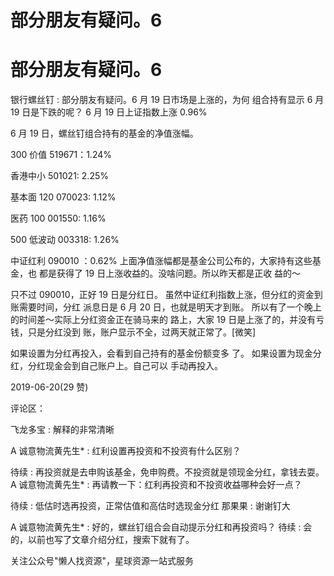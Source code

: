 # 部分朋友有疑问。6

# 部分朋友有疑问。6

银行螺丝钉 : 部分朋友有疑问。6 月 19 日市场是上涨的，为何 组合持有显示 6 月 19 日是下跌的呢？ 6 月 19 日上证指数上涨 0.96%

6 月 19 日，螺丝钉组合持有的基金的净值涨幅。

300 价值 519671：1.24%

香港中小 501021: 2.25%

基本面 120 070023: 1.12%

医药 100 001550: 1.16%

500 低波动 003318: 1.26%

中证红利 090010 ：0.62% 上面净值涨幅都是基金公司公布的，大家持有这些基金，也 都是获得了 19 日上涨收益的。没啥问题。所以昨天都是正收 益的～

只不过 090010，正好 19 日是分红日。 虽然中证红利指数上涨，但分红的资金到账需要时间，分红 派息日是 6 月 20 日，也就是明天才到账。 所以有了一个晚上的时间差～实际上分红资金正在骑马来的 路上，大家 19 日是上涨了的，并没有亏钱，只是分红没到 账，账户显示不全，过两天就正常了。[微笑]

如果设置为分红再投入，会看到自己持有的基金份额变多 了。 如果设置为现金分红，分红现金会到自己账户上。自己可以 手动再投入。

2019-06-20(29 赞)

评论区：

飞龙多宝 : 解释的非常清晰

A 诚意物流黄先生* : 红利设置再投资和不投资有什么区别？

待续 : 再投资就是去申购该基金，免申购费。不投资就是领现金分红，拿钱去耍。 A 诚意物流黄先生* : 再请教一下：红利再投资和不投资收益哪种会好一点？

待续 : 低估时选再投资，正常估值和高估时选现金分红 那果果 : 谢谢钉大

A 诚意物流黄先生* : 好的，螺丝钉组合会自动提示分红和再投资吗？ 待续 : 会的，以前也写了文章介绍分红，搜索下就有了。

关注公众号"懒人找资源"，星球资源一站式服务